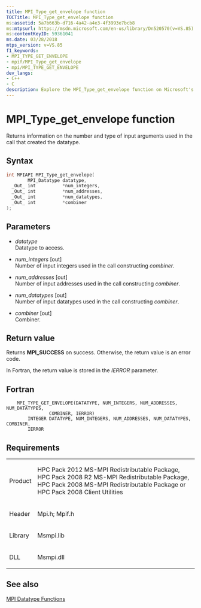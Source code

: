 ```yaml
---
title: MPI_Type_get_envelope function
TOCTitle: MPI_Type_get_envelope function
ms:assetid: 5a7b663b-d716-4a42-a4e3-4f3993e7bcb8
ms:mtpsurl: https://msdn.microsoft.com/en-us/library/Dn520570(v=VS.85)
ms:contentKeyID: 59361041
ms.date: 03/28/2018
mtps_version: v=VS.85
f1_keywords:
- MPI_TYPE_GET_ENVELOPE
- mpif/MPI_Type_get_envelope
- mpi/MPI_TYPE_GET_ENVELOPE
dev_langs:
- C++
- C
description: Explore the MPI_Type_get_envelope function on Microsoft's learning platform. Understand its syntax, parameters, and return values for efficient data handling.
---
```


# MPI\_Type\_get\_envelope function

Returns information on the number and type of input arguments used in the call that created the datatype.

## Syntax

``` c++
int MPIAPI MPI_Type_get_envelope(
        MPI_Datatype datatype,
  _Out_ int          *num_integers,
  _Out_ int          *num_addresses,
  _Out_ int          *num_datatypes,
  _Out_ int          *combiner
);
```

## Parameters

  - *datatype*  
    Datatype to access.

  - *num\_integers* \[out\]  
    Number of input integers used in the call constructing *combiner*.

  - *num\_addresses* \[out\]  
    Number of input addresses used in the call constructing *combiner*.

  - *num\_datatypes* \[out\]  
    Number of input datatypes used in the call constructing *combiner*.

  - *combiner* \[out\]  
    Combiner.

## Return value

Returns **MPI\_SUCCESS** on success. Otherwise, the return value is an error code.

In Fortran, the return value is stored in the *IERROR* parameter.

## Fortran

``` FORTRAN
    MPI_TYPE_GET_ENVELOPE(DATATYPE, NUM_INTEGERS, NUM_ADDRESSES, NUM_DATATYPES,
                COMBINER, IERROR)
        INTEGER DATATYPE, NUM_INTEGERS, NUM_ADDRESSES, NUM_DATATYPES, COMBINER,
        IERROR
```

## Requirements

<table>
<colgroup>
<col/>
<col/>
</colgroup>
<tbody>
<tr class="odd">
<td><p>Product</p></td>
<td><p>HPC Pack 2012 MS-MPI Redistributable Package, HPC Pack 2008 R2 MS-MPI Redistributable Package, HPC Pack 2008 MS-MPI Redistributable Package or HPC Pack 2008 Client Utilities</p></td>
</tr>
<tr class="even">
<td><p>Header</p></td>
<td>Mpi.h;
Mpif.h</td>
</tr>
<tr class="odd">
<td><p>Library</p></td>
<td>Msmpi.lib</td>
</tr>
<tr class="even">
<td><p>DLL</p></td>
<td>Msmpi.dll</td>
</tr>
</tbody>
</table>


## See also

[MPI Datatype Functions](mpi-datatype-functions.md)


